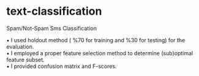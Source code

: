 # text-classification
Spam/Not-Spam Sms Classification 

▪ I used holdout method ( %70 for training and  %30 for testing) for the evaluation.  
▪ I employed a proper feature selection method to determine (sub)optimal feature subset.  
▪ I provided confusion matrix and F-scores.  
